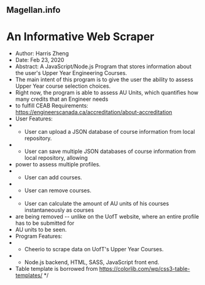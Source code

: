 ## Magellan.info ## 
# An Informative Web Scraper #
* Author: Harris Zheng  
* Date: Feb 23, 2020 
* Abstract: A JavaScript/Node.js Program that stores information about the user's Upper Year Engineering Courses. 
* The main intent of this program is to give the user the ability to assess Upper Year course selection choices.
* Right now, the program is able to assess AU Units, which quantifies how many credits that an Engineer needs 
* to fulfill CEAB Requirements: https://engineerscanada.ca/accreditation/about-accreditation  
* User Features:
*  - User can upload a JSON database of course information from local repository.
*  - User can save multiple JSON databases of course information from local repository, allowing 
*    power to assess multiple profiles.   
*  - User can add courses.
*  - User can remove courses.
*  - User can calculate the amount of AU units of his courses instantaneously as courses
*    are being removed -- unlike on the UofT website, where an entire profile has to be submitted for 
*    AU units to be seen. 
* Program Features:
*  - Cheerio to scrape data on UofT's Upper Year Courses.
*  - Node.js backend,  HTML, SASS, JavaScript front end. 
*    Table template is borrowed from https://colorlib.com/wp/css3-table-templates/ 
*/
